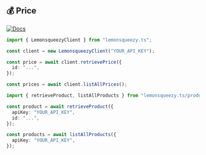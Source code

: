 ## 💰 Price

[![Docs](https://img.shields.io/badge/-Docs-blue.svg?style=for-the-badge)](https://docs.lemonsqueezy.com/api/products)

```typescript
import { LemonsqueezyClient } from "lemonsqueezy.ts";

const client = new LemonsqueezyClient("YOUR_API_KEY");

const price = await client.retrievePrice({
  id: "...",
});

const prices = await client.listAllPrices();
```

```typescript
import { retrieveProduct, listAllProducts } from "lemonsqueezy.ts/product";

const product = await retrieveProduct({
  apiKey: "YOUR_API_KEY",
  id: "...",
});

const products = await listAllProducts({
  apiKey: "YOUR_API_KEY",
});
```
